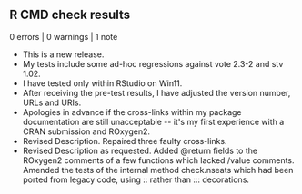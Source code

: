 ## R CMD check results

0 errors | 0 warnings | 1 note

* This is a new release.
* My tests include some ad-hoc regressions against vote 2.3-2 and stv 1.02.
* I have tested only within RStudio on Win11.
* After receiving the pre-test results, I have adjusted the version number, 
  URLs and URIs.  
* Apologies in advance if the cross-links within my package documentation are 
  still unacceptable -- it's my first experience with a CRAN submission and
  ROxygen2.
* Revised Description.  Repaired three faulty cross-links.
* Revised Description as requested.  Added @return fields to the ROxygen2
  comments of a few functions which lacked /value comments.  Amended the tests of
  the internal method check.nseats which had been ported from legacy code, using
  :: rather than ::: decorations.